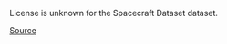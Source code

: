 License is unknown for the Spacecraft Dataset dataset.

[Source](https://www.kaggle.com/datasets/dkudryavtsev/spacecrafts)